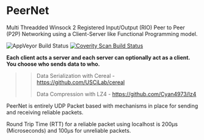 # PeerNet

Multi Threadded Winsock 2 Registered Input/Output (RIO) Peer to Peer (P2P) Networking using a Client-Server like Functional Programming model.

<img alt="AppVeyor Build Status" src="https://ci.appveyor.com/api/projects/status/ni2ttyxpcoiubt7d/branch/master?svg=true"/> <a href="https://scan.coverity.com/projects/kklouzal-peernet">
  <img alt="Coverity Scan Build Status"
       src="https://scan.coverity.com/projects/10224/badge.svg"/>
</a>

**Each client acts a server and each server can optionally act as a client. You choose who sends data to who.**

>>Data Serialization with Cereal - https://github.com/USCiLab/cereal
>>
>>Data Compression with LZ4 - https://github.com/Cyan4973/lz4

PeerNet is entirely UDP Packet based with mechanisms in place for sending and receiving reliable packets.

Round Trip Time (RTT) for a reliable packet using localhost is 200μs (Microseconds) and 100μs for unreliable packets.
